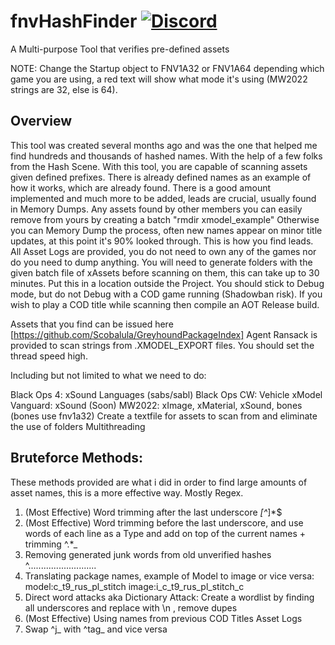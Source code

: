 # fnvHashFinder [![Discord](https://img.shields.io/badge/chat-Discord-blue.svg)](https://discord.gg/qqptpeVW)

A Multi-purpose Tool that verifies pre-defined assets

NOTE: Change the Startup object to FNV1A32 or FNV1A64 depending which game you are using, a red text will show what mode it's using (MW2022 strings are 32, else is 64).

## Overview

This tool was created several months ago and was the one that helped me find hundreds and thousands of hashed names. With the help of a few folks from the Hash Scene.
With this tool, you are capable of scanning assets given defined prefixes.
There is already defined names as an example of how it works, which are already found.
There is a good amount implemented and much more to be added, leads are crucial, usually found in Memory Dumps.
Any assets found by other members you can easily remove from yours by creating a batch "rmdir xmodel_example"
Otherwise you can Memory Dump the process, often new names appear on minor title updates, at this point it's 90% looked through. This is how you find leads.
All Asset Logs are provided, you do not need to own any of the games nor do you need to dump anything.
You will need to generate folders with the given batch file of xAssets before scanning on them, this can take up to 30 minutes. Put this in a location outside the Project.
You should stick to Debug mode, but do not Debug with a COD game running (Shadowban risk). If you wish to play a COD title while scanning then compile an AOT Release build.

Assets that you find can be issued here [https://github.com/Scobalula/GreyhoundPackageIndex]
Agent Ransack is provided to scan strings from .XMODEL_EXPORT files. You should set the thread speed high.

Including but not limited to what we need to do:

Black Ops 4: xSound Languages (sabs/sabl)
Black Ops CW: Vehicle xModel
Vanguard: xSound
(Soon) MW2022: xImage, xMaterial, xSound, bones (bones use fnv1a32)
Create a textfile for assets to scan from and eliminate the use of folders
Multithreading

## Bruteforce Methods:

These methods provided are what i did in order to find large amounts of asset names, this is a more effective way. Mostly Regex.

1. (Most Effective) Word trimming after the last underscore		_[^_]*$
2. (Most Effective) Word trimming before the last underscore, and use words of each line as a Type and add on top of the current names + trimming		^.*_
3. Removing generated junk words from old unverified hashes		^...........................
4. Translating package names, example of Model to image or vice versa:		model:c_t9_rus_pl_stitch		image:i_c_t9_rus_pl_stitch_c
5. Direct word attacks aka Dictionary Attack: Create a wordlist by finding all underscores and replace with \n , remove dupes
6. (Most Effective) Using names from previous COD Titles Asset Logs
7. Swap ^j_ with ^tag_ and vice versa